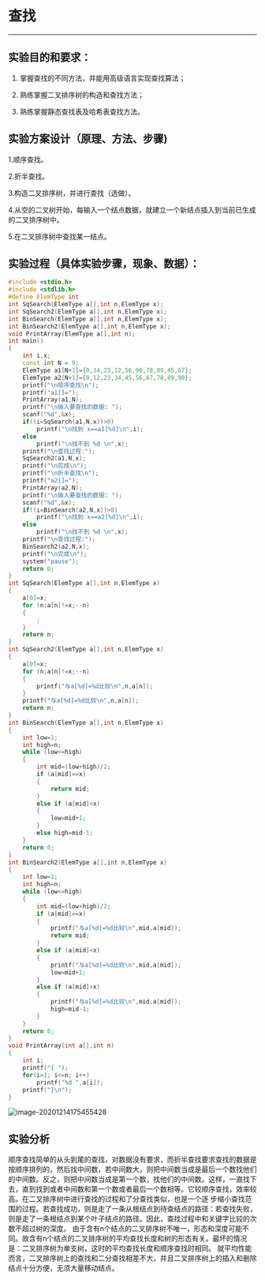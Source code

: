 # 查找

****

## 实验目的和要求：

1. 掌握查找的不同方法，并能用高级语言实现查找算法； 

2. 熟练掌握二叉排序树的构造和查找方法；

3. 熟练掌握静态查找表及哈希表查找方法。

## 实验方案设计（原理、方法、步骤)

1.顺序查找。

2.折半查找。

3.构造二叉排序树，并进行查找（选做）。

4.从空的二叉树开始，每输入一个结点数据，就建立一个新结点插入到当前已生成的二叉排序树中。

5.在二叉排序树中查找某一结点。

## 实验过程（具体实验步骤，现象、数据）：

```c++
#include <stdio.h>
#include <stdlib.h>
#define ElemType int
int SqSearch(ElemType a[],int n,ElemType x);
int SqSearch2(ElemType a[],int n,ElemType x);
int BinSearch(ElemType a[],int n,ElemType x);
int BinSearch2(ElemType a[],int n,ElemType x);
void PrintArray(ElemType a[],int n);
int main()
{
    int i,x;
    const int N = 9;
    ElemType a1[N+1]={0,34,23,12,56,90,78,89,45,67};
    ElemType a2[N+1]={0,12,23,34,45,56,67,78,89,90};
    printf("\n顺序查找\n");
    printf("a1[]="); 
    PrintArray(a1,N);
    printf("\n输入要查找的数据: ");
    scanf("%d",&x);
    if((i=SqSearch(a1,N,x))>0)
        printf("\n找到 x==a1[%d]\n",i);
    else 
        printf("\n找不到 %d \n",x);
    printf("\n查找过程:");
    SqSearch2(a1,N,x);
    printf("\n完成\n");
    printf("\n折半查找\n");
    printf("a2[]=");
    PrintArray(a2,N);
    printf("\n输入要查找的数据: ");
    scanf("%d",&x);
    if((i=BinSearch(a2,N,x))>0)
        printf("\n找到 x==a2[%d]\n",i);
    else 
        printf("\n找不到 %d \n",x);
    printf("\n查找过程:");
    BinSearch2(a2,N,x);
    printf("\n完成\n");
    system("pause");
    return 0;
}
int SqSearch(ElemType a[],int n,ElemType x)
{
    a[0]=x;
    for (n;a[n]!=x;--n)
    {
        ;
    }
    return n; 
}
int SqSearch2(ElemType a[],int n,ElemType x)
{
    a[0]=x;
    for (n;a[n]!=x;--n)
    {
        printf("与a[%d]=%d比较\n",n,a[n]);
    }
    printf("与a[%d]=%d比较\n",n,a[n]);
    return n;
}
int BinSearch(ElemType a[],int n,ElemType x)
{
    int low=1;
    int high=n;
    while (low<=high)
    {
        int mid=(low+high)/2;
        if (a[mid]==x)
        {
            return mid;
        }
        else if (a[mid]<x)
        {
            low=mid+1;
        }
        else high=mid-1;
    }
    return 0; 
}
int BinSearch2(ElemType a[],int n,ElemType x)
{
    int low=1;
    int high=n;
    while (low<=high)
    {
        int mid=(low+high)/2;
        if (a[mid]==x)
        {
            printf("与a[%d]=%d比较\n",mid,a[mid]);
            return mid;
        }
        else if (a[mid]<x)
        {
            printf("与a[%d]=%d比较\n",mid,a[mid]);
            low=mid+1;
        }
        else if (a[mid]>x)
        {
            printf("与a[%d]=%d比较\n",mid,a[mid]);
            high=mid-1;
        } 
    }
    return 0;
}
void PrintArray(int a[],int n)
{
    int i;
    printf("{ ");
    for(i=1; i<=n; i++)
        printf("%d ",a[i]);
    printf("}\n");
}
```

![image-20201214175455428](C:\Users\DELL\AppData\Roaming\Typora\typora-user-images\image-20201214175455428.png)

## 实验分析 

​        顺序查找简单的从头到尾的查找，对数据没有要求，而折半查找要求查找的数据是按顺序排列的，然后找中间数，若中间数大，则把中间数当成是最后一个数找他们的中间数。反之，则把中间数当成是第一个数，找他们的中间数。这样，一直找下去，直到找到或者中间数和第一个数或者最后一个数相等。它较顺序查找，效率较高。
​        在二叉排序树中进行查找的过程和了分查找类似，也是一个逐
步缩小查找范围的过程。若查找成功，则是走了一条从根结点到待查结点的路径：若查找失败，则是走了一条根结点到某个叶子结点的路径。因此，查找过程中和关键字比较的次数不超过树的深度。 由于含有n个结点的二叉排序树不唯一，形态和深度可能不同。故含有n个结点的二叉排序树的平均查找长度和树的形态有关。最坏的情况是：二叉排序树为单支树，这时的平均查找长度和顺序查找时相同。 就平均性能而言，二叉排序树上的查找和二分查找相差不大，并且二叉排序树上的插入和删除结点十分方便，无须大量移动结点。